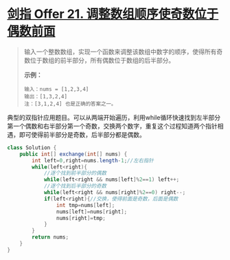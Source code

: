 # [剑指 Offer 21. 调整数组顺序使奇数位于偶数前面](https://leetcode-cn.com/problems/diao-zheng-shu-zu-shun-xu-shi-qi-shu-wei-yu-ou-shu-qian-mian-lcof/)

>输入一个整数数组，实现一个函数来调整该数组中数字的顺序，使得所有奇数位于数组的前半部分，所有偶数位于数组的后半部分。
>
>**示例：**
>
>```
>输入：nums = [1,2,3,4]
>输出：[1,3,2,4] 
>注：[3,1,2,4] 也是正确的答案之一。
>```

典型的双指针应用题目。可以从两端开始遍历，利用while循环快速找到左半部分第一个偶数和右半部分第一个奇数，交换两个数字，重复这个过程知道两个指针相遇，即可使得前半部分是奇数，后半部分都是偶数。

~~~java
class Solution {
    public int[] exchange(int[] nums) {
        int left=0,right=nums.length-1;//左右指针
        while(left<right){
            //逐个找到前半部分的偶数
            while(left<right && nums[left]%2==1) left++;
            //逐个找到后半部分的奇数
            while(left<right && nums[right]%2==0) right--;
            if(left<right){//交换，使得前面是奇数，后面是偶数
                int tmp=nums[left];
                nums[left]=nums[right];
                nums[right]=tmp;
            }
        }
        return nums;
    }
}
~~~